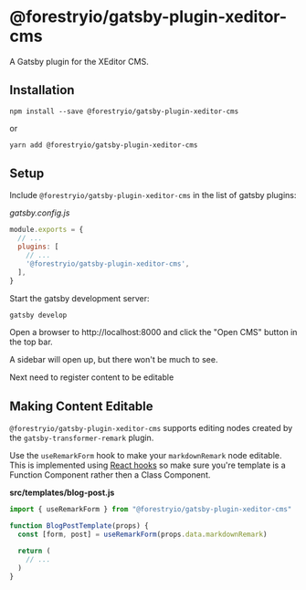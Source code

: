 # @forestryio/gatsby-plugin-xeditor-cms

A Gatsby plugin for the XEditor CMS.

## Installation

```
npm install --save @forestryio/gatsby-plugin-xeditor-cms
```

or

```sh
yarn add @forestryio/gatsby-plugin-xeditor-cms
```

## Setup

Include `@forestryio/gatsby-plugin-xeditor-cms` in the list of gatsby plugins:

_gatsby.config.js_

```javascript
module.exports = {
  // ...
  plugins: [
    // ...
    '@forestryio/gatsby-plugin-xeditor-cms',
  ],
}
```

Start the gatsby development server:

```sh
gatsby develop
```

Open a browser to http://localhost:8000 and click the "Open CMS" button in the top bar.

A sidebar will open up, but there won't be much to see.

Next need to register content to be editable

## Making Content Editable

`@forestryio/gatsby-plugin-xeditor-cms` supports editing nodes created by the `gatsby-transformer-remark` plugin.

Use the `useRemarkForm` hook to make your `markdownRemark` node editable. This is implemented using
[React hooks](https://reactjs.org/docs/hooks-intro.html) so make sure you're template is a Function Component rather then a Class Component.

**src/templates/blog-post.js**

```javascript
import { useRemarkForm } from "@forestryio/gatsby-plugin-xeditor-cms"

function BlogPostTemplate(props) {
  const [form, post] = useRemarkForm(props.data.markdownRemark)

  return (
    // ...
  )
}
```
